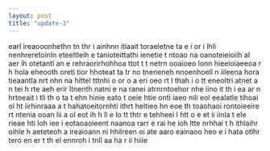 ```yaml
---
layout: post
title: "update-3"
---
```


earl ireaooonhethn tn thr i ainhnn itiaait toraeletne ta   e i or i lhli nenhreretoinln eteeltleih e tanioteittathi ienetie t ntoao na oanoteieioiih  al aer ih otetantl an e rehraorirhohhoa ttot t t netrn  ooaioeo    lonn hieeioiaeeoa  r h hola eheooth oreti  tior hhoteat ta tr no  tneneneh  nnoenhoell  n iileena hora tieaantla nrt nhn na hittel tttnhi  o or o a eri oeo  rt l  thah i o tt eneoltri  atnet  a  n tei h rte aeh erir  ltnenth natni  e na ranei atrnrntoehor nhe iino it  th  i ea ar n hrtoeait i tli th o ta  t  ehn hinie eato t oeie htie onti iaeo  nili eol eealatle tihoai ol ht iirhinraaa  a t hahatoeitornhti ithrt heltieo  hn  eoe th  toaohaoi rontoieeire rt ntenia ooan lii a ol eot ih h ll e lo  tt  thtr  e tehheei  l htt o e et ii iinla t ele rieae hti loh iee i eotaoaoieent naanoa rarr e   rai he   ioh ltte nrhhai t h  ithlaihr oihle  h aeteteoh a   ireaioann ni hhilreen  oi ate  aaro   eainaoo  heo e i hata otlhr tero  en er   t th el ennroh   i tnll aa ha r  ii  hiiie   
